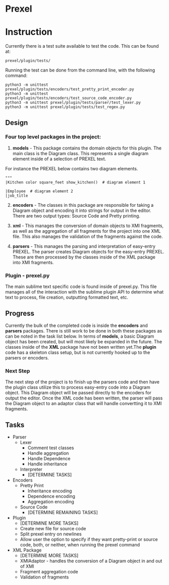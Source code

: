 # Prexel

# Instruction

Currently there is a test suite available to test the code. This can be found at:

    prexel/plugin/tests/

Running the test can be done from the command line, with the following command:

    python3 -m unittest prexel/plugin/tests/encoders/test_pretty_print_encoder.py
    python3 -m unittest prexel/plugin/tests/encoders/test_source_code_encoder.py 
    python3 -m unittest prexel/plugin/tests/parser/test_lexer.py
    python3 -m unittest prexel/plugin/tests/test_regex.py

## Design

### Four top level packages in the project:

1) **models** - This package contains the domain objects for this plugin. The main class
is the Diagram class. This represents a single diagram element inside of a selection of PREXEL
text. 

For instance the PREXEL below contains two diagram elements.

    """
    |Kitchen color square_feet show_kitchen()  # diagram element 1
    
    |Employee  # diagram element 2
    |job_title

2) **encoders** - The classes in this package are responsible for taking a Diagram object
and encoding it into strings for output in the editor. There are two output types:
Source Code and Pretty printing.

3) **xml** - This manages the conversion of domain objects to XMI fragments, as
well as the aggregation of all fragments for the project into one XML file. This 
also manages the validation of the fragments against the code.

4) **parsers** - This manages the parsing and interpretation of easy-entry PREXEL. 
The parser creates Diagram objects for the easy-entry PREXEL. These are then processed
by the classes inside of the XML package into XMI fragments.

### Plugin - prexel.py

The main sublime text specific code is found inside of prexel.py. This file
manages all of the interaction with the sublime plugin API to determine what text
to process, file creation, outputting formatted text, etc.

## Progress

Currently the bulk of the completed code is inside the **encoders** and **parsers** packages.
There is still work to be done in both these packages as can be noted in the task list
below. In terms of **models**, a basic Diagram object has been created, but will most
likely be expanded in the future. The classes inside of the **XML** package 
have not been written yet.The **plugin** code has a skeleton class setup, but is not
currently hooked up to the parsers or encoders. 

### Next Step

The next step of the project is to finish up the parsers code and then have the
plugin class utilize this to process easy-entry code into a Diagram object. This 
Diagram object will be passed directly to the encoders for output the editor. Once the 
XML code has been written, the parser will pass the Diagram object to an adaptor class
that will handle convertting it to XMI fragments.


## Tasks

* Parser
    * Lexer
        * Comment test classes
        * Handle aggregation
        * Handle Dependence
        * Handle inheritance
    * Interpreter
        * [DETERMINE TASKS]
* Encoders
    * Pretty Print
        * Inheritance encoding
        * Dependence encoding
        * Aggregation encoding
    * Source Code 
        * [DETERMINE REMAINING TASKS]
* Plugin
    * [DETERMINE MORE TASKS]
    * Create new file for source code
    * Split prexel entry on newlines
    * Allow user the option to specify if they want pretty-print or source code, both, or neither,
    when running the prexel command
* XML Package
    * [DETERMINE MORE TASKS]
    * XMIAdaptor - handles the conversion of a Diagram object in and out of XMI
    * Fragment aggregation code
    * Validation of fragments
